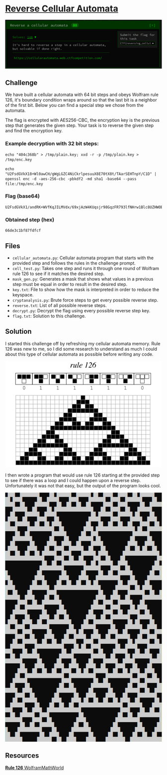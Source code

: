 # [Reverse Cellular Automata](https://cellularautomata.web.ctfcompetition.com/)

![Reversing Cellular Automata](images/rca.png "Img")

## Challenge

We have built a cellular automata with 64 bit steps and obeys Wolfram rule 126, it's boundary condition wraps around so that the last bit is a neighbor of the first bit. Below you can find a special step we chose from the automata.

The flag is encrypted with AES256-CBC, the encryption key is the previous step that generates the given step. Your task is to reverse the given step and find the encryption key.

### Example decryption with 32 bit steps:

```
echo "404c368b" > /tmp/plain.key; xxd -r -p /tmp/plain.key > /tmp/enc.key
```

```
echo "U2FsdGVkX18+Wl0awCH/gWgLGZC4NiCkrlpesuuX8E70tX8t/TAarSEHTnpY/C1D" | openssl enc -d -aes-256-cbc -pbkdf2 -md sha1 -base64 --pass file:/tmp/enc.key
```

### Flag (base64)

```
U2FsdGVkX1/andRK+WVfKqJILMVdx/69xjAzW4KUqsjr98GqzFR793lfNHrw1Blc8UZHWOBrRhtLx3SM38R1MpRegLTHgHzf0EAa3oUeWcQ=
```

### Obtained step (hex)

```
66de3c1bf87fdfcf
```

## Files

* `cellular_automata.py`: Cellular automata program that starts with the provided step and follows the rules in the challenge prompt.
* `cell_test.py`: Takes one step and runs it through one round of Wolfram rule 126 to see if it matches the desired step.
* `mask_gen.py`: Generates a mask that shows what values in a previous step must be equal in order to result in the desired step.
* `key.txt`: File to show how the mask is interpreted in order to reduce the keyspace.
* `cryptanalysis.py`: Brute force steps to get every possible reverse step.
* `reverse.txt`: List of all possible reverse steps.
* `decrypt.py`: Decrypt the flag using every possible reverse step key.
* `flag.txt`: Solution to this challenge.

## Solution

I started this challenge off by refreshing my cellular automata memory. Rule 126 was new to me, so I did some research to understand as much I could about this type of cellular automata as possible before writing any code. 

![Rule 126](images/rule126.gif)

I then wrote a program that would use rule 126 starting at the provided step to see if there was a loop and I could happen upon a reverse step. Unfortunately it was not that easy, but the output of the program looks cool.

![Custom Rule 126](images/custom_automata.png "Img")

## Resources

[**Rule 126** WolframMathWorld](http://mathworld.wolfram.com/Rule126.html)
